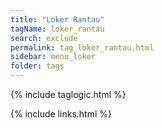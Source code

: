 ```yaml
---
title: "Loker Rantau"
tagName: loker_rantau
search: exclude
permalink: tag_loker_rantau.html
sidebar: menu_loker
folder: tags
---
```

{% include taglogic.html %}

{% include links.html %}